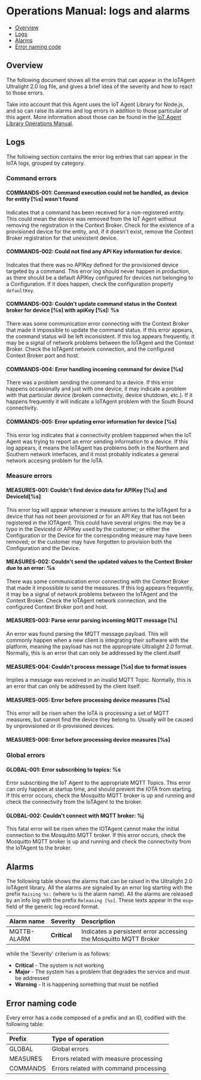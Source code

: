 # Operations Manual: logs and alarms

-   [Overview](#overview)
-   [Logs](#logs)
-   [Alarms](#alarms)
-   [Error naming code](#error-naming-code)

## Overview

The following document shows all the errors that can appear in the IoTAgent Ultralight 2.0 log file, and gives a brief
idea of the severity and how to react to those errors.

Take into account that this Agent uses the IoT Agent Library for Node.js, and so can raise its alarms and log errors in
addition to those particular of this agent. More information about those can be found in the
[IoT Agent Library Operations Manual](https://github.com/telefonicaid/iotagent-node-lib/blob/master/doc/operations.md).

## Logs

The following section contains the error log entries that can appear in the IoTA logs, grouped by category.

### Command errors

#### COMMANDS-001: Command execution could not be handled, as device for entity \[%s\] wasn\'t found

Indicates that a command has been received for a non-registered entity. This could mean the device was removed from the
IoT Agent without removing the registration in the Context Broker. Check for the existence of a provisioned device for
the entity, and, if it doesn't exist, remove the Context Broker registration for that unexistent device.

#### COMMANDS-002: Could not find any API Key information for device.

Indicates that there was no APIKey defined for the provisioned device targeted by a command. This error log should never
happen in production, as there should be a default APIKey configured for devices not belonging to a Configuration. If it
does happen, check the configuration property `defaultKey`.

#### COMMANDS-003: Couldn\'t update command status in the Context broker for device \[%s\] with apiKey \[%s\]: %s

There was some communication error connecting with the Context Broker that made it impossible to update the command
status. If this error appears, the command status will be left inconsistent. If this log appears frequently, it may be a
signal of network problems between the IoTAgent and the Context Broker. Check the IoTAgent network connection, and the
configured Context Broker port and host.

#### COMMANDS-004: Error handling incoming command for device \[%s\]

There was a problem sending the command to a device. If this error happens occasionally and just with one device, it may
indicate a problem with that particular device (broken connectivity, device shutdown, etc.). If it happens frequently it
will indicate a IoTAgent problem with the South Bound connectivity.

#### COMMANDS-005: Error updating error information for device \[%s\]

This error log indicates that a connectivity problem happened when the IoT Agent was trying to report an error sending
information to a device. If this log appears, it means the IoTAgent has problems both in the Northern and Southern
network interfaces, and it most probably indicates a general network accesing problem for the IoTA.

### Measure errors

#### MEASURES-001: Couldn\'t find device data for APIKey \[%s\] and DeviceId\[%s\]

This error log will appear whenever a measure arrives to the IoTAgent for a device that has not been provisioned or for
an API Key that has not been registered in the IOTAgent. This could have several origins: the may be a typo in the
DeviceId or APIKey used by the customer; or either the Configuration or the Device for the corresponding measure may
have been removed; or the customer may have forgotten to provision both the Configuration and the Device.

#### MEASURES-002: Couldn\'t send the updated values to the Context Broker due to an error: %s

There was some communication error connecting with the Context Broker that made it impossible to send the measures. If
this log appears frequently, it may be a signal of network problems between the IoTAgent and the Context Broker. Check
the IoTAgent network connection, and the configured Context Broker port and host.

#### MEASURES-003: Parse error parsing incoming MQTT message \[%\]

An error was found parsing the MQTT message payload. This will commonly happen when a new client is integrating their
software with the platform, meaning the payload has not the appropriate Ultralight 2.0 format. Normally, this is an
error that can only be addressed by the client itself

#### MEASURES-004: Couldn\'t process message \[%s\] due to format issues

Implies a message was received in an invalid MQTT Topic. Normally, this is an error that can only be addressed by the
client itself.

#### MEASURES-005: Error before processing device measures \[%s\]

This error will be risen when the IoTA is processing a set of MQTT measures, but cannot find the device they belong to.
Usually will be caused by unprovisioned or ill-provisioned devices.

#### MEASURES-006: Error before processing device measures \[%s\]

### Global errors

#### GLOBAL-001: Error subscribing to topics: %s

Error subscribing the IoT Agent to the appropriate MQTT Topics. This error can only happen at startup time, and should
prevent the IOTA from starting. If this error occurs, check the Mosquitto MQTT broker is up and running and check the
connectivity from the IoTAgent to the broker.

#### GLOBAL-002: Couldn\'t connect with MQTT broker: %j

This fatal error will be risen when the IOTAgent cannot make the initial connection to the Mosquitto MQTT broker. If
this error occurs, check the Mosquitto MQTT broker is up and running and check the connectivity from the IoTAgent to the
broker.

## Alarms

The following table shows the alarms that can be raised in the Ultralight 2.0 IoTAgent library. All the alarms are
signaled by an error log starting with the prefix `Raising %s:` (where `%s` is the alarm name). All the alarms are
released by an info log with the prefix `Releasing [%s]`. These texts appear in the `msg=` field of the generic log
record format.

| Alarm name  | Severity     | Description                                                      |
| :---------- | :----------- | :--------------------------------------------------------------- |
| MQTTB-ALARM | **Critical** | Indicates a persistent error accessing the Mosquitto MQTT Broker |

while the 'Severity' criterium is as follows:

-   **Critical** - The system is not working
-   **Major** - The system has a problem that degrades the service and must be addressed
-   **Warning** - It is happening something that must be notified

## Error naming code

Every error has a code composed of a prefix and an ID, codified with the following table:

| Prefix   | Type of operation                      |
| :------- | :------------------------------------- |
| GLOBAL   | Global errors                          |
| MEASURES | Errors related with measure processing |
| COMMANDS | Errors related with command processing |
